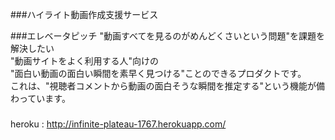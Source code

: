 ###ハイライト動画作成支援サービス

###エレベータピッチ
"動画すべてを見るのがめんどくさいという問題"を課題を解決したい  
"動画サイトをよく利用する人"向けの  
"面白い動画の面白い瞬間を素早く見つける"ことのできるプロダクトです。  
これは、"視聴者コメントから動画の面白そうな瞬間を推定する"という機能が備わっています。  

###
heroku : http://infinite-plateau-1767.herokuapp.com/
